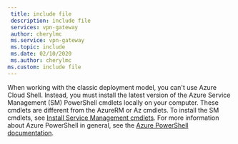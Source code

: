 ```yaml
---
 title: include file
 description: include file
 services: vpn-gateway
 author: cherylmc
 ms.service: vpn-gateway
 ms.topic: include
 ms.date: 02/10/2020
 ms.author: cherylmc
ms.custom: include file
---
```

When working with the classic deployment model, you can't use Azure Cloud Shell. Instead, you must install the latest version of the Azure Service Management (SM) PowerShell cmdlets locally on your computer. These cmdlets are different from the AzureRM or Az cmdlets. To install the SM cmdlets, see [Install Service Management cmdlets](/powershell/azure/servicemanagement/install-azure-ps). For more information about Azure PowerShell in general, see the [Azure PowerShell documentation](/powershell/azure/).
